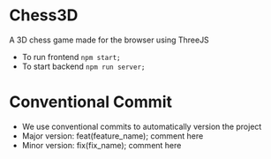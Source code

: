 # Chess3D
 A 3D chess game made for the browser using ThreeJS
- To run frontend `npm start;`
- To start backend `npm run server;`


# Conventional Commit
- We use conventional commits to automatically version the project
- Major version: feat(feature_name); comment here 
- Minor version: fix(fix_name); comment here
